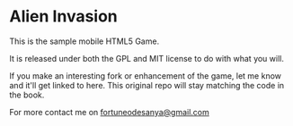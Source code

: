 Alien Invasion
==============
This is the sample mobile HTML5 Game.

It is released under both the GPL and MIT license to do with what you will.

If you make an interesting fork or enhancement of the game, let me know and it'll get
linked to here. This original repo will stay matching the code in the book.

For more contact me on fortuneodesanya@gmail.com



